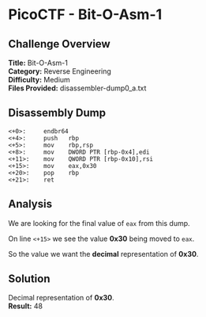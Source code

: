 # PicoCTF - Bit-O-Asm-1

## Challenge Overview
**Title:** Bit-O-Asm-1  
**Category:** Reverse Engineering  
**Difficulty:** Medium  
**Files Provided:** disassembler-dump0_a.txt

## Disassembly Dump
```
<+0>:     endbr64 
<+4>:     push   rbp
<+5>:     mov    rbp,rsp
<+8>:     mov    DWORD PTR [rbp-0x4],edi
<+11>:    mov    QWORD PTR [rbp-0x10],rsi
<+15>:    mov    eax,0x30
<+20>:    pop    rbp
<+21>:    ret
```

## Analysis
We are looking for the final value of `eax` from this dump.

On line `<+15>` we see the value **0x30** being moved to `eax`.

So the value we want the **decimal** representation of **0x30**.

## Solution
Decimal representation of **0x30**.  
**Result:** 48